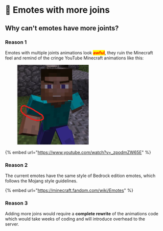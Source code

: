 # 🦴 Emotes with more joins

## Why can't emotes have more joints?

### Reason 1

Emotes with multiple joints animations look <mark style="color:red;">**awful**</mark>, they ruin the Minecraft feel and remind of the cringe YouTube Minecraft animations like this:

<figure><img src="../.gitbook/assets/image (245).png" alt=""><figcaption></figcaption></figure>

{% embed url="https://www.youtube.com/watch?v=_zpodmZW65E" %}

### Reason 2

The current emotes have the same style of Bedrock edition emotes, which follows the Mojang style guidelines.

{% embed url="https://minecraft.fandom.com/wiki/Emotes" %}

### Reason 3

Adding more joins would require a **complete rewrite** of the animations code which would take weeks of coding and will introduce overhead to the server.
